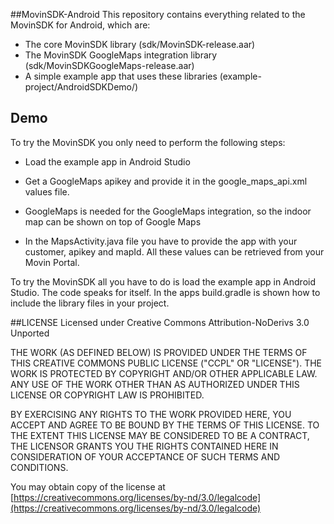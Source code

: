 ##MovinSDK-Android
This repository contains everything related to the MovinSDK for Android, which are:

* The core MovinSDK library (sdk/MovinSDK-release.aar)
* The MovinSDK GoogleMaps integration library (sdk/MovinSDKGoogleMaps-release.aar)
* A simple example app that uses these libraries (example-project/AndroidSDKDemo/)

Demo
----
To try the MovinSDK you only need to perform the following steps:

* Load the example app in Android Studio

* Get a GoogleMaps apikey and provide it in the google_maps_api.xml values file.

 * GoogleMaps is needed for the GoogleMaps integration, so the indoor map can be shown on top of Google Maps
 
* In the MapsActivity.java file you have to provide the app with your customer, apikey and mapId. All these values can be retrieved from your Movin Portal.

To try the MovinSDK all you have to do is load the example app in Android Studio. The code speaks for itself.
In the apps build.gradle is shown how to include the library files in your project.

##LICENSE
Licensed under Creative Commons Attribution-NoDerivs 3.0 Unported

THE WORK (AS DEFINED BELOW) IS PROVIDED UNDER THE TERMS OF THIS CREATIVE COMMONS PUBLIC LICENSE ("CCPL" OR "LICENSE"). THE WORK IS PROTECTED BY COPYRIGHT AND/OR OTHER APPLICABLE LAW. ANY USE OF THE WORK OTHER THAN AS AUTHORIZED UNDER THIS LICENSE OR COPYRIGHT LAW IS PROHIBITED.

BY EXERCISING ANY RIGHTS TO THE WORK PROVIDED HERE, YOU ACCEPT AND AGREE TO BE BOUND BY THE TERMS OF THIS LICENSE. TO THE EXTENT THIS LICENSE MAY BE CONSIDERED TO BE A CONTRACT, THE LICENSOR GRANTS YOU THE RIGHTS CONTAINED HERE IN CONSIDERATION OF YOUR ACCEPTANCE OF SUCH TERMS AND CONDITIONS.

You may obtain copy of the license at [https://creativecommons.org/licenses/by-nd/3.0/legalcode](https://creativecommons.org/licenses/by-nd/3.0/legalcode)